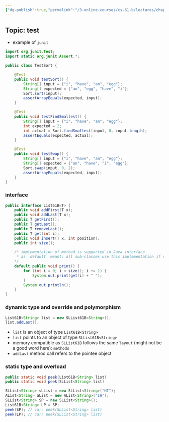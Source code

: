 ```yaml
---
{"dg-publish":true,"permalink":"/3-online-courses/cs-61-b/lectures/chapter-3/cs-61-b-2018-spring-learning-notes-chapter-3/","noteIcon":"","created":"2024-01-31T22:49:21.475+01:00","updated":"2024-01-31T22:56:06.753+01:00"}
---
```


## Topic: test

- example of `junit`
```java
import org.junit.Test;
import static org.junit.Assert.*;

public class TestSort {

    @Test
    public void testSort() {
        String[] input = {"i", "have", "an", "egg"};
        String[] expected = {"an", "egg", "have", "i"};
        Sort.sort(input);
        assertArrayEquals(expected, input);
    }

    @Test
    public void testFindSmallest() {
        String[] input = {"i", "have", "an", "egg"};
        int expected = 2;
        int actual = Sort.findSmallest(input, 0, input.length);
        assertEquals(expected, actual);
    }

    @Test
    public void testSwap() {
        String[] input = {"i", "have", "an", "egg"};
        String[] expected = {"an", "have", "i", "egg"};
        Sort.swap(input, 0, 2);
        assertArrayEquals(expected, input);
    }
}
```

### interface
```java
public interface List61B<T> {
    public void addFirst(T x);
    public void addLast(T x);
    public T getFirst();
    public T getLast();
    public T removeLast();
    public T get(int i);
    public void insert(T x, int position);
    public int size();

    /* implementation of method is supported in Java interface 
     * as `default` meant: all sub-classes use this implementation if no override is provided
    */
    default public void print() {
        for (int i = 0; i < size(); i += 1) {
            System.out.print(get(i) + " ");
        }
        System.out.println();
    }
}
```

### dynamic type and override and polymorphism
```java
List61B<String> list = new SLList61B<String>();
list.addLast();
```
- `list` is an object of type `List61B<String>`
- `list` points to an object of type `SLList61B<String>`
- memory compatible as `SLList61B` follows the same `layout` (might not be a good word here): `methods`
- `addLast` method call refers to the pointee object

### static type and overload
```java
public static void peek(List61B<String> list)
public static void peek(SLList<String> list)

SLList<String> sLList = new SLList<String>("HI");
AList<String> aList = new AList<String>("IH");
SLList<String> SP = new SLList<String>();
List61B<String> LP = SP;
peek(SP); // ca;; peek(SLList<String> list)
peek(LP); // ca;; peek(SLList<String> list)
```